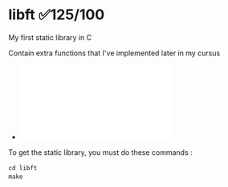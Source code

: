 # libft ✅125/100
My first static library in C

Contain extra functions that I've implemented later in my cursus

- ![LIBFT subject](fr.libft.subject.pdf)

To get the static library, you must do these commands :
```ruby
cd libft
make
```
